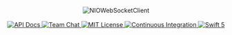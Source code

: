 <p align="center">
    <img src="https://user-images.githubusercontent.com/1342803/58584055-61ee8a80-8223-11e9-983f-fed0956f1d7a.png" alt="NIOWebSocketClient">
    <br>
    <br>
    <a href="https://api.vapor.codes/nio-websocket-client/master/NIOWebSocketClient/index.html">
        <img src="http://img.shields.io/badge/api-docs-2196f3.svg" alt="API Docs">
    </a>
    <a href="https://discord.gg/vapor">
        <img src="https://img.shields.io/discord/431917998102675485.svg" alt="Team Chat">
    </a>
    <a href="LICENSE">
        <img src="http://img.shields.io/badge/license-MIT-brightgreen.svg" alt="MIT License">
    </a>
    <a href="https://circleci.com/gh/vapor/nio-websocket-client">
        <img src="https://circleci.com/gh/vapor/nio-websocket-client.svg?style=shield" alt="Continuous Integration">
    </a>
    <a href="https://swift.org">
        <img src="http://img.shields.io/badge/swift-5-brightgreen.svg" alt="Swift 5">
    </a>
</p>
